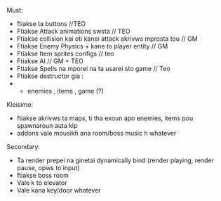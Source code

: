 Must:

* ftiakse ta buttons //TEO
* Ftiakse Attack animations swsta // TEO
* Ftiakse collision kai oti kanei attack akrivws mprosta tou // GM
* Ftiakse Enemy Physics + kane to player entity // GM
* Ftiakse Item sprites configs // teo
* Ftiakse AI // GM + TEO
* Ftiakse Spells na mporei na ta usarei sto game // Teo
* Ftiakse destructor gia :
* *  enemies , items , game (?)

Kleisimo:
* ftiakse akrivws ta maps, ti tha exoun apo enemies, items pou spawnaroun auta klp
* addons vale mousikh ana room/boss music h whatever

Secondary:

* Ta render prepei na ginetai dynamically bind (render playing, render pause, opws to input)
* ftiakse boss room
* Vale k to elevator
* Vale kana key/door whatever

